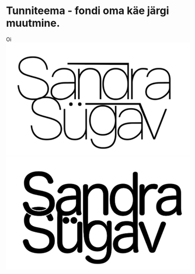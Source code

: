 # Tunniteema - fondi oma käe järgi muutmine.
Oi
![Esimene](./images/01.01.png)
![Teine](./images/01.02.png)